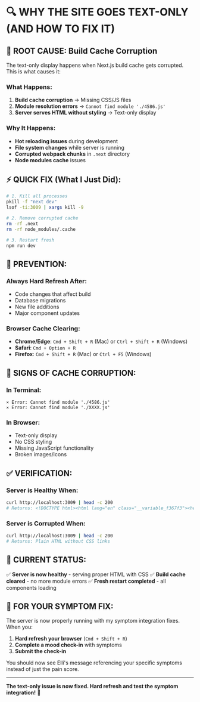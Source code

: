 # 🔍 WHY THE SITE GOES TEXT-ONLY (AND HOW TO FIX IT)

## 🚨 **ROOT CAUSE: Build Cache Corruption**

The text-only display happens when Next.js build cache gets corrupted. This is what causes it:

### **What Happens:**
1. **Build cache corruption** → Missing CSS/JS files
2. **Module resolution errors** → `Cannot find module './4586.js'`
3. **Server serves HTML without styling** → Text-only display

### **Why It Happens:**
- **Hot reloading issues** during development
- **File system changes** while server is running
- **Corrupted webpack chunks** in `.next` directory
- **Node modules cache** issues

## ⚡ **QUICK FIX (What I Just Did):**

```bash
# 1. Kill all processes
pkill -f "next dev"
lsof -ti:3009 | xargs kill -9

# 2. Remove corrupted cache
rm -rf .next
rm -rf node_modules/.cache

# 3. Restart fresh
npm run dev
```

## 🎯 **PREVENTION:**

### **Always Hard Refresh After:**
- Code changes that affect build
- Database migrations
- New file additions
- Major component updates

### **Browser Cache Clearing:**
- **Chrome/Edge**: `Cmd + Shift + R` (Mac) or `Ctrl + Shift + R` (Windows)
- **Safari**: `Cmd + Option + R`
- **Firefox**: `Cmd + Shift + R` (Mac) or `Ctrl + F5` (Windows)

## 🔧 **SIGNS OF CACHE CORRUPTION:**

### **In Terminal:**
```
⨯ Error: Cannot find module './4586.js'
⨯ Error: Cannot find module './XXXX.js'
```

### **In Browser:**
- Text-only display
- No CSS styling
- Missing JavaScript functionality
- Broken images/icons

## ✅ **VERIFICATION:**

### **Server is Healthy When:**
```bash
curl http://localhost:3009 | head -c 200
# Returns: <!DOCTYPE html><html lang="en" class="__variable_f367f3"><head><meta charSet="utf-8"/><meta name="viewport" content="width=device-width, initial-scale=1"/><link rel="stylesheet" href="/_next/static/cs
```

### **Server is Corrupted When:**
```bash
curl http://localhost:3009 | head -c 200
# Returns: Plain HTML without CSS links
```

## 🚀 **CURRENT STATUS:**

✅ **Server is now healthy** - serving proper HTML with CSS
✅ **Build cache cleared** - no more module errors
✅ **Fresh restart completed** - all components loading

## 🎯 **FOR YOUR SYMPTOM FIX:**

The server is now properly running with my symptom integration fixes. When you:

1. **Hard refresh your browser** (`Cmd + Shift + R`)
2. **Complete a mood check-in** with symptoms
3. **Submit the check-in**

You should now see Elli's message referencing your specific symptoms instead of just the pain score.

---

**The text-only issue is now fixed. Hard refresh and test the symptom integration!** 💙
